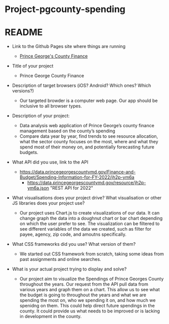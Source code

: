 # Project-pgcounty-spending
# README
- Link to the Github Pages site where things are running
    - [Prince George's County Finance](http://solo-env-1.eba-iwsi2hwx.us-east-1.elasticbeanstalk.com/index.html)
- Title of your project
    - Prince George County Finance
- Description of target browsers (iOS? Android? Which ones? Which versions?)
    - Our targeted browder is a computer web page. Our app should be inclusive to all browser types.

- Description of your project:
    - Data analysis web application of Prince George’s county finance management based on the county’s spending
    - Compare data year by year, find trends to see resource allocation, what the sector county focuses on the most, where and what they spend most of their money on, and potentially forecasting future budgets.
- What API did you use, link to the API
    - https://data.princegeorgescountymd.gov/Finance-and-Budget/Spending-Information-for-FY-2022/jh2p-ym6a
        - https://data.princegeorgescountymd.gov/resource/jh2p-ym6a.json "REST API for 2022"
- What visualisations does your project drive? What visualisation or other JS libraries does your project use?
    - Our project uses Chart.js to create visualizations of our data. It can change graph the data into a doughnut chart or bar chart depending on which the user prefer to see.
    The visualization can be filtered to see different variables of the data we created, such as filter for payee, agency, zip code, and amoutns specifically. 
- What CSS frameworks did you use? What version of them?
    - We started out CSS framework from scratch, taking some ideas from past assignments and online searches.
- What is your actual project trying to display and solve?
    - Our project aim to visualize the Spendings of Prince Georges County throughout the years. Our request from the API pull data from various years and graph them on a chart. This allow us to see what the budget is going to throughout the years and what we are spending the most on, who we spending it on, and how much we spenidng on them. This could help direct future spendings in the county. It could provide us what needs to be improved or is lacking in development in the county. 

